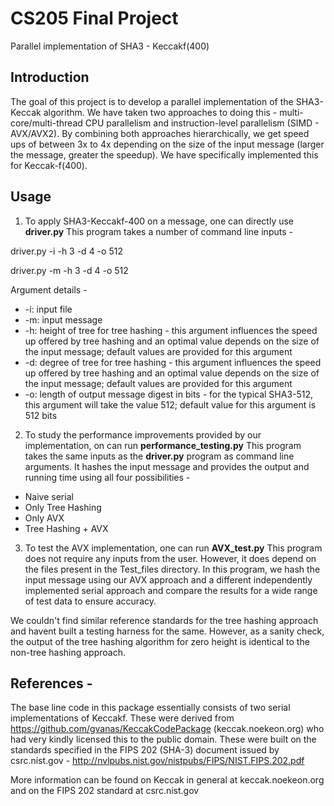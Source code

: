 # CS205 Final Project
Parallel implementation of SHA3 - Keccakf(400)

## Introduction 
The goal of this project is to develop a parallel implementation of the SHA3-Keccak algorithm. We have taken two approaches to doing this - multi-core/multi-thread CPU parallelism and instruction-level parallelism (SIMD - AVX/AVX2). By combining both approaches hierarchically, we get speed ups of between 3x to 4x depending on the size of the input message (larger the message, greater the speedup). 
We have specifically implemented this for Keccak-f(400). 

## Usage 
1) To apply SHA3-Keccakf-400 on a message, one can directly use **driver.py** This program takes a number of command line inputs - 

driver.py -i <inputfile> -h 3 -d 4 -o 512 

driver.py -m <inputmessage> -h 3 -d 4 -o 512

  Argument details - 
- -i: input file
- -m: input message
- -h: height of tree for tree hashing - this argument influences the speed up offered by tree hashing and an optimal value depends on the size of the input message; default values are provided for this argument
- -d: degree of tree for tree hashing - this argument influences the speed up offered by tree hashing and an optimal value depends on the size of the input message; default values are provided for this argument
- -o: length of output message digest in bits - for the typical SHA3-512, this argument will take the value 512; default value for this argument is 512 bits

2) To study the performance improvements provided by our implementation, on can run **performance_testing.py** This program takes the same inputs as the **driver.py** program as command line arguments. It hashes the input message and provides the output and running time using all four possibilities - 
- Naive serial
- Only Tree Hashing
- Only AVX
- Tree Hashing + AVX

3) To test the AVX implementation, one can run **AVX_test.py** This program does not require any inputs from the user. However, it does depend on the files present in the Test_files directory. In this program, we hash the input message using our AVX approach and a different independently implemented serial approach and compare the results for a wide range of test data to ensure accuracy.

We couldn't find similar reference standards for the tree hashing approach and havent built a testing harness for the same. However, as a sanity check, the output of the tree hashing algorithm for zero height is identical to the non-tree hashing approach. 

## References - 
The base line code in this package essentially consists of two serial implementations of Keccakf. These were derived from https://github.com/gvanas/KeccakCodePackage (keccak.noekeon.org) who had very kindly licensed this to the public domain. These were built on the standards specified in the FIPS 202 (SHA-3) document issued by csrc.nist.gov - http://nvlpubs.nist.gov/nistpubs/FIPS/NIST.FIPS.202.pdf

More information can be found on Keccak in general at keccak.noekeon.org and on the FIPS 202 standard at csrc.nist.gov


